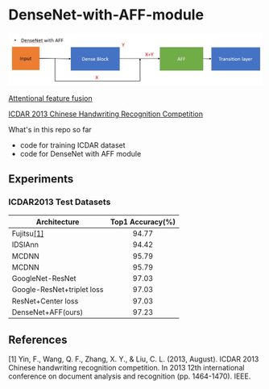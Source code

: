 # DenseNet-with-AFF-module
![](./architecture.jpg)

[Attentional feature fusion](https://arxiv.org/abs/2009.14082)

[ICDAR 2013 Chinese Handwriting Recognition Competition](https://ieeexplore.ieee.org/abstract/document/6628856)

What's in this repo so far
- code for training ICDAR dataset
- code for DenseNet with AFF module

## Experiments

### ICDAR2013 Test Datasets
| Architecture                | Top1 Accuracy(%) |
| -------------------         |:-------------:   |
| Fujitsu[[1]](./README.md#References)                     | 94.77            | 
| IDSIAnn                     | 94.42            |
| MCDNN                       | 95.79            |  
| MCDNN                       | 95.79            |  
| GoogleNet-ResNet            | 97.03            | 
| Google-ResNet+triplet loss  | 97.03            | 
| ResNet+Center loss          | 97.03            | 
| DenseNet+AFF(ours)          | 97.23            |

## References
[1] Yin, F., Wang, Q. F., Zhang, X. Y., & Liu, C. L. (2013, August). ICDAR 2013 Chinese handwriting recognition competition. 
In 2013 12th international conference on document analysis and recognition (pp. 1464-1470). IEEE.
